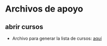 # Archivos de apoyo

## abrir cursos

* Archivo para generar la lista de cursos: [aquí](https://docs.google.com/spreadsheets/d/1Xv5CQhxSxTymdJgBCQWV1ov4QSSc3H3thyytxSjOZug/edit?usp=sharing)
